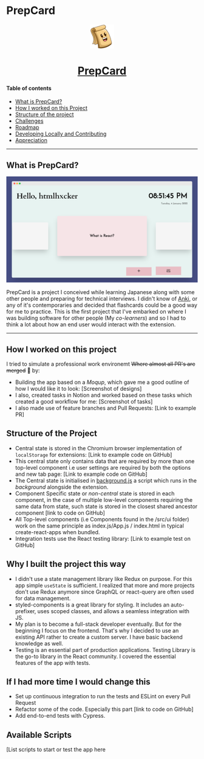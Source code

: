 # PrepCard

<div align="center">
    <a href="#">
        <img src="./public/images/devPrep128.png" width="64" height="64" alt="PrepCards">
    </a>
    <h1>
        <a href="#">
            PrepCard
        </a>
    </h1>
</div>

#### Table of contents

- [What is PrepCard?](#what-is-prepcard)
- [How I worked on this Project](#how-i-worked-on-this-project)
- [Structure of the project](#structure-of-the-project)
- [Challenges](#challenges)
- [Roadmap](#roadmap)
- [Developing Locally and Contributing](#developing-locally-and-contributing)
- [Appreciation](#appreciation)

---

## What is PrepCard?

<img src="./public/images/README/prepcard-newtab.png" alt="PrepCards New Tab Page">

PrepCard is a project I conceived while learning Japanese along with some other
people and preparing for technical interviews. I didn't know of
[Anki](https://ankiweb.net), or any of it's contemporaries and decided that
flashcards could be a good way for me to practice. This is the first project
that I've embarked on where I was building software for other people (My
_co-learners_) and so I had to think a lot about how an end user would interact
with the extension.

---

## How I worked on this project

I tried to simulate a professional work environemt ~~Where almost all PR's are
merged~~ 👀 by:

- Building the app based on a _Moqup_, which gave me a good outline of how I
  would like it to look: [Screenshot of designs]
- I also, created tasks in Notion and worked based on these tasks which created
  a good workflow for me: [Screenshot of tasks]
- I also made use of feature branches and Pull Requests: [Link to example PR]

## Structure of the Project

- Central state is stored in the Chromium browser implementation of
  `localStorage` for extensions: [Link to example code on GitHub]
- This central state only contains data that are required by more than one
  top-level component i.e user settings are required by both the options and new
  tab page: [Link to example code on GitHub]
- The Central state is initialised in [background.js]() a script which runs in
  the _background_ alongside the extension.
- Component Specific state or _non-central_ state is stored in each component,
  in the case of multiple low-level components requiring the same data from
  state, such state is stored in the closest shared ancestor component [link to
  code on GitHub]
- All Top-level components (i.e Components found in the /src/ui folder) work on
  the same principle as index.js/App.js / index.html in typical
  create-react-apps when bundled.
- Integration tests use the React testing library: [Link to example test on
  GitHub]

## Why I built the project this way

- I didn't use a state management library like Redux on purpose. For this app
  simple `useState` is sufficient. I realized that more and more projects don't
  use Redux anymore since GraphQL or react-query are often used for data
  management.
- styled-components is a great library for styling. It includes an
  auto-prefixer, uses scoped classes, and allows a seamless integration with JS.
- My plan is to become a full-stack developer eventually. But for the beginning
  I focus on the frontend. That's why I decided to use an existing API rather to
  create a custom server. I have basic backend knowledge as well.
- Testing is an essential part of production applications. Testing Library is
  the go-to library in the React community. I covered the essential features of
  the app with tests.

## If I had more time I would change this

- Set up continuous integration to run the tests and ESLint on every Pull
  Request
- Refactor some of the code. Especially this part [link to code on GitHub]
- Add end-to-end tests with Cypress.

## Available Scripts

[List scripts to start or test the app here
